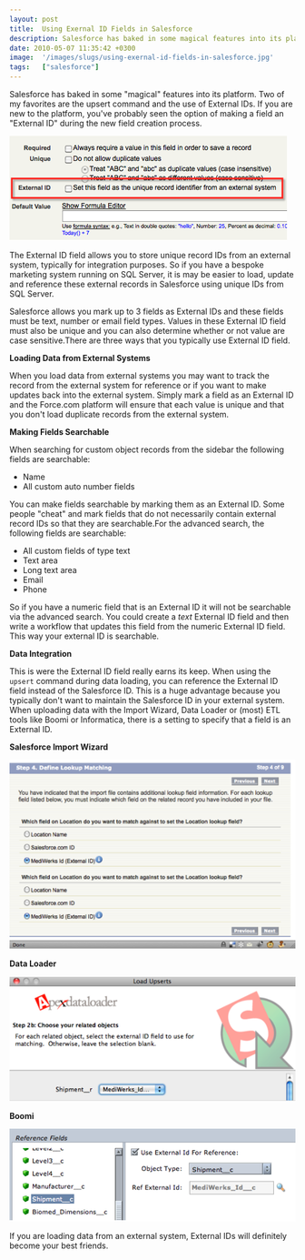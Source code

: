 ```yaml
---
layout: post
title:  Using Exernal ID Fields in Salesforce
description: Salesforce has baked in some magical features into its platform. Two of my favorites are the upsert command and the use of External IDs. If you are new to the platform, youve probably seen the option of making a field an External ID during the new field creation process. The External ID field allows you to store unique record IDs from an external system, typically for integration purposes. So if you have a bespoke marketing system running on SQL Server, it is may be easier to load, update and re
date: 2010-05-07 11:35:42 +0300
image:  '/images/slugs/using-exernal-id-fields-in-salesforce.jpg'
tags:   ["salesforce"]
---
```

<p>Salesforce has baked in some "magical" features into its platform. Two of my favorites are the upsert command and the use of External IDs. If you are new to the platform, you've probably seen the option of making a field an "External ID" during the new field creation process.</p>
<p><img src="images/1-tiabpsoxwztqfbzuehc0-1.png" alt="" ></p>
<p>The External ID field allows you to store unique record IDs from an external system, typically for integration purposes. So if you have a bespoke marketing system running on SQL Server, it is may be easier to load, update and reference these external records in Salesforce using unique IDs from SQL Server.</p>
<p>Salesforce allows you mark up to 3 fields as External IDs and these fields must be text, number or email field types. Values in these External ID field must also be unique and you can also determine whether or not value are case sensitive.There are three ways that you typically use External ID field.</p>
<p><strong>Loading Data from External Systems</strong></p>
<p>When you load data from external systems you may want to track the record from the external system for reference or if you want to make updates back into the external system. Simply mark a field as an External ID and the Force.com platform will ensure that each value is unique and that you don't load duplicate records from the external system.</p>
<p><strong>Making Fields Searchable</strong></p>
<p>When searching for custom object records from the sidebar the following fields are searchable:</p>
<ul><li>Name</li><li>All custom auto number fields</li></ul>You can make fields searchable by marking them as an External ID. Some people "cheat" and mark fields that do not necessarily contain external record IDs so that they are searchable.For the advanced search, the following fields are searchable:
<ul><li>All custom fields of type text</li><li>Text area</li><li>Long text area</li><li>Email</li><li>Phone</li></ul>So if you have a numeric field that is an External ID it will not be searchable via the advanced search. You could create a <em>text</em> External ID field and then write a workflow that updates this field from the numeric External ID field. This way your external ID is searchable.
<p><strong>Data Integration</strong></p>
<p>This is were the External ID field really earns its keep. When using the <code>upsert</code> command during data loading, you can reference the External ID field instead of the Salesforce ID. This is a huge advantage because you typically don't want to maintain the Salesforce ID in your external system. When uploading data with the Import Wizard, Data Loader or (most) ETL tools like Boomi or Informatica, there is a setting to specify that a field is an External ID.</p>
<p><strong>Salesforce Import Wizard</strong></p>
<p><img src="images/2-fkcrf6z0gsmbm6izox1s.png" alt="" ></p>
<p><strong>Data Loader</strong></p>
<p><img src="images/3-jiazgjvfwt1poeo0q09r.png" alt="" ></p>
<p><strong>Boomi</strong></p>
<p><img src="images/4-ocqon8hz160qjzhdq4tr.png" alt="" ></p>
<p>If you are loading data from an external system, External IDs will definitely become your best friends.</p>

